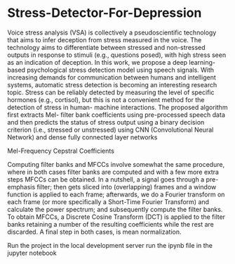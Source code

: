 # Stress-Detector-For-Depression

Voice stress analysis (VSA) is collectively a pseudoscientific technology that aims to infer deception from stress measured in the voice. The technology aims to differentiate between stressed and non-stressed outputs in response to stimuli (e.g., questions posed), with high stress seen as an indication of deception. In this work, we propose a deep learning-based psychological stress detection model using speech signals. With increasing demands for communication between humans and intelligent systems, automatic stress detection is becoming an interesting research topic. Stress can be reliably detected by measuring the level of specific hormones (e.g., cortisol), but this is not a convenient method for the detection of stress in human- machine interactions. The proposed algorithm first extracts Mel- filter bank coefficients using pre-processed speech data and then predicts the status of stress output using a binary decision criterion (i.e., stressed or unstressed) using CNN (Convolutional Neural Network) and dense fully connected layer networks




Mel-Frequency Cepstral Coefficients 

Computing filter banks and MFCCs involve somewhat the same procedure, where in both cases filter banks are computed and with a few more extra steps MFCCs can be obtained. In a nutshell, a signal goes through a pre-emphasis filter; then gets sliced into (overlapping) frames and a window function is applied to each frame; afterwards, we do a Fourier transform on each frame (or more specifically a Short-Time Fourier Transform) and calculate the power spectrum; and subsequently compute the filter banks. To obtain MFCCs, a Discrete Cosine Transform (DCT) is applied to the filter banks retaining a number of the resulting coefficients while the rest are discarded. A final step in both cases, is mean normalization.


 Run the project in the local development server 
 run the ipynb file in the jupyter notebook 
 
